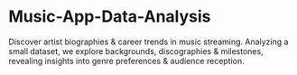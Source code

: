 # Music-App-Data-Analysis
Discover artist biographies &amp; career trends in music streaming. Analyzing a small dataset, we explore backgrounds, discographies &amp; milestones, revealing insights into genre preferences &amp; audience reception.
